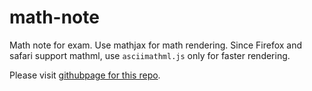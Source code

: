 # math-note

Math note for exam.  Use mathjax for math rendering.  Since Firefox and safari support mathml, use `asciimathml.js` only for faster rendering.

Please visit [githubpage for this repo](https://zmx0142857.github.io/math-note/).
